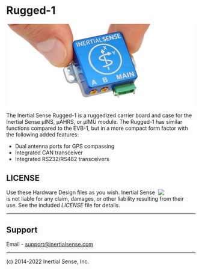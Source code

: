 # Rugged-1

![Rugged-1](images/uINS_rugged_hand_close_up.png)

The Inertial Sense Rugged-1 is a ruggedized carrier board and case for the Inertial Sense µINS, µAHRS, or µIMU module. The Rugged-1 has similar functions compared to the EVB-1, but in a more compact form factor with the following added features:

- Dual antenna ports for GPS compassing
- Integrated CAN transceiver
- Integrated RS232/RS482 transceivers

## LICENSE

<img src="https://www.oshwa.org/wp-content/uploads/2014/03/oshw-logo.svg" width="100" align="right" />

Use these Hardware Design files as you wish.  Inertial Sense is not liable for any claim, damages, or other liability resulting from their use.  See the included *LICENSE* file for details.

------

## Support

Email - support@inertialsense.com

------

(c) 2014-2022 Inertial Sense, Inc.
